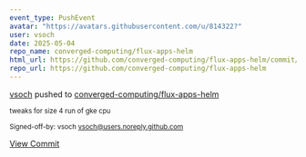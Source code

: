```yaml
---
event_type: PushEvent
avatar: "https://avatars.githubusercontent.com/u/814322?"
user: vsoch
date: 2025-05-04
repo_name: converged-computing/flux-apps-helm
html_url: https://github.com/converged-computing/flux-apps-helm/commit/5867ba6f355c75e52de4784cf1520123d6c5a76d
repo_url: https://github.com/converged-computing/flux-apps-helm
---
```


<a href='https://github.com/vsoch' target='_blank'>vsoch</a> pushed to <a href='https://github.com/converged-computing/flux-apps-helm' target='_blank'>converged-computing/flux-apps-helm</a>

<small>tweaks for size 4 run of gke cpu

Signed-off-by: vsoch <vsoch@users.noreply.github.com></small>

<a href='https://github.com/converged-computing/flux-apps-helm/commit/5867ba6f355c75e52de4784cf1520123d6c5a76d' target='_blank'>View Commit</a>